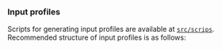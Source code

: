 
### Input profiles
Scripts for generating input profiles are available at [``src/scrips``](https://github.com/MLNetwork/rostam/tree/master/src/scripts). Recommended structure of input profiles is as follows:
```


